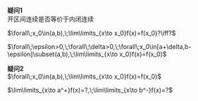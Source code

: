 **疑问1**  
开区间连续是否等价于内闭连续  
  
$\forall\;x_0\in(a,b),\;\lim\limits_{x\to x_0}f(x)=f(x_0)?\iff?$  
  
$\forall\;\epsilon>0,\;\forall\;\delta>0,\;\forall\;x_0\in[a+\delta,b-\epsilon]\subset(a,b),\;\lim\limits_{x\to x_0}f(x)=f(x_0)$  
  
**疑问2**  
$\forall\;x_0\in(a,b),\;\lim\limits_{x\to x_0}f(x)=f(x_0)$  
  
$\lim\limits_{x\to a^+}f(x)=?,\;\lim\limits_{x\to b^-}f(x)=?$  
